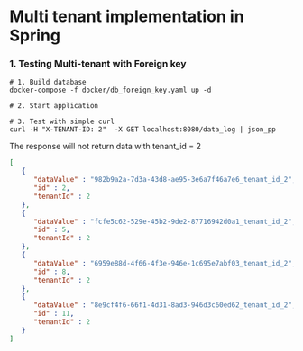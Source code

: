 # Multi tenant implementation in Spring

### 1. Testing Multi-tenant with Foreign key 

```shell
# 1. Build database
docker-compose -f docker/db_foreign_key.yaml up -d  

# 2. Start application 

# 3. Test with simple curl 
curl -H "X-TENANT-ID: 2"  -X GET localhost:8080/data_log | json_pp 

```

The response will not return data with tenant_id = 2

```json
[
   {
      "dataValue" : "982b9a2a-7d3a-43d8-ae95-3e6a7f46a7e6_tenant_id_2",
      "id" : 2,
      "tenantId" : 2
   },
   {
      "dataValue" : "fcfe5c62-529e-45b2-9de2-87716942d0a1_tenant_id_2",
      "id" : 5,
      "tenantId" : 2
   },
   {
      "dataValue" : "6959e88d-4f66-4f3e-946e-1c695e7abf03_tenant_id_2",
      "id" : 8,
      "tenantId" : 2
   },
   {
      "dataValue" : "8e9cf4f6-66f1-4d31-8ad3-946d3c60ed62_tenant_id_2",
      "id" : 11,
      "tenantId" : 2
   }
]
```